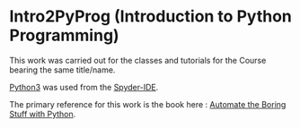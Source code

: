 # Intro2PyProg (Introduction to Python Programming)

This work was carried out for the classes and tutorials for the Course bearing the same title/name.

[Python3](https://www.python.org/) was used from the [Spyder-IDE](https://www.spyder-ide.org/).

The primary reference for this work is the book here : [Automate the Boring Stuff with Python](https://automatetheboringstuff.com/).

